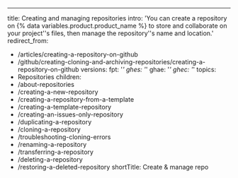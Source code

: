 ---
title: Creating and managing repositories
intro: 'You can create a repository on {% data variables.product.product_name %} to store and collaborate on your project''s files, then manage the repository''s name and location.'
redirect_from:
  - /articles/creating-a-repository-on-github
  - /github/creating-cloning-and-archiving-repositories/creating-a-repository-on-github
versions:
  fpt: '*'
  ghes: '*'
  ghae: '*'
  ghec: '*'
topics:
  - Repositories
children:
  - /about-repositories
  - /creating-a-new-repository
  - /creating-a-repository-from-a-template
  - /creating-a-template-repository
  - /creating-an-issues-only-repository
  - /duplicating-a-repository
  - /cloning-a-repository
  - /troubleshooting-cloning-errors
  - /renaming-a-repository
  - /transferring-a-repository
  - /deleting-a-repository
  - /restoring-a-deleted-repository
shortTitle: Create & manage repo
